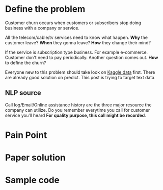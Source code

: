 # Define the problem
Customer churn occurs when customers or subscribers stop doing business with a company or service. 

All the telecom/cable/tv services need to know what happen. 
**Why** the customer leave?
**When** they gonna leave? 
**How** they change their mind?

If the service is subscription type business. For example e-commerce. Customer don't need to pay periodically. Another question comes out.
**How** to define the churn?

Everyone new to this problem should take look on [Kaggle data](https://www.kaggle.com/blastchar/telco-customer-churn) first. There are already good solution on predict. This post is trying to target text data.

## NLP source
Call log/Email/Online assistance history are the three major resource the company can utilize. Do you remember everytime you call for customer service you'll heard **For quality purpose, this call might be recorded**. 

# Pain Point
# Paper solution
# Sample code
<!--stackedit_data:
eyJoaXN0b3J5IjpbMjA5MTExNjg0NywtMTc1MDAzNDkyMl19
-->